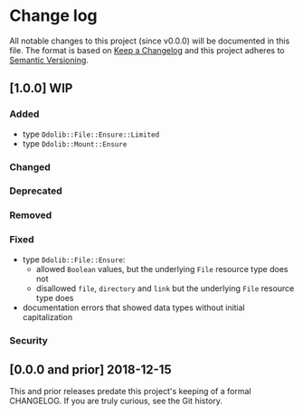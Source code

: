 <!--
# This file is part of the doubledog-ddolib Puppet module.
# Copyright 2018 John Florian
# SPDX-License-Identifier: GPL-3.0-or-later

Template

## [VERSION] DATE/WIP
### Added
### Changed
### Deprecated
### Removed
### Fixed
### Security

-->

# Change log

All notable changes to this project (since v0.0.0) will be documented in this file.  The format is based on [Keep a Changelog](http://keepachangelog.com/en/1.0.0/) and this project adheres to [Semantic Versioning](http://semver.org).

## [1.0.0] WIP
### Added
- type `Ddolib::File::Ensure::Limited`
- type `Ddolib::Mount::Ensure`
### Changed
### Deprecated
### Removed
### Fixed
- type `Ddolib::File::Ensure`:
    - allowed `Boolean` values, but the underlying `File` resource type does not
    - disallowed `file`, `directory` and `link` but the underlying `File` resource type does
- documentation errors that showed data types without initial capitalization
### Security

## [0.0.0 and prior] 2018-12-15

This and prior releases predate this project's keeping of a formal CHANGELOG.  If you are truly curious, see the Git history.
